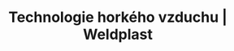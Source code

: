 ---
Filename: "technologie-horkeho-vzduchu?pg=5"
Link: "file:/Users/vinayakpatel/Downloads/www.weldplast.cz/produkty/technologie-horkeho-vzduchu%3Fpg=5"
product_name: "null"
product_id: "null"
title: "Technologie horkého vzduchu | Weldplast"
product_desc: ""
product_specs: ""
product_downloads: ""
href: ""
p_desc_2: ""
accessories: ""
similar_products: ""
---